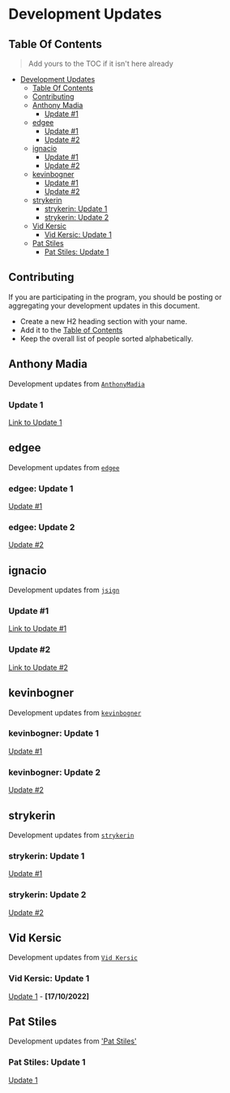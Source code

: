 # Development Updates

## Table Of Contents

> Add yours to the TOC if it isn't here already

- [Development Updates](#development-updates)
  - [Table Of Contents](#table-of-contents)
  - [Contributing](#contributing)
  - [Anthony Madia](#anthony-madia)
    - [Update #1](#anthony-madia-update)
  - [edgee](#edgee)
    - [Update #1](#edgee-update-1)
    - [Update #2](#edgee-update-2)
  - [ignacio](#ignacio)
    - [Update #1](#ignacio-update-1)
    - [Update #2](#ignacio-update-2)
  - [kevinbogner](#kevinbogner)
    - [Update #1](#kevinbogner-update-1)
    - [Update #2](#kevinbogner-update-2)
  - [strykerin](#strykerin)
    - [strykerin: Update 1](#strykerin-update-1) 
    - [strykerin: Update 2](#strykerin-update-2) 
  - [Vid Kersic](#vid-kersic)
    - [Vid Kersic: Update 1](#vid-kersic-update-1) 
  - [Pat Stiles](#pat-stiles)
    - [Pat Stiles: Update 1](#patstiles-update-1)

## Contributing

If you are participating in the program, you should be posting or aggregating
your development updates in this document.

- Create a new H2 heading section with your name.
- Add it to the [Table of Contents](#table-of-contents)
- Keep the overall list of people sorted alphabetically.

## Anthony Madia
Development updates from [`AnthonyMadia`](https://github.com/AnthonyMadia)

### Update 1
[Link to Update 1](https://hackmd.io/nYbSykDpQy20n1JGo30X3Q?view)

## edgee
Development updates from [`edgee`](https://github.com/EagleEdge)

### edgee: Update 1

[Update #1](https://hackmd.io/@EagleEdge/BJ-CVQJ4j)

### edgee: Update 2

[Update #2](https://hackmd.io/@EagleEdge/ryMs_ul4s)


## ignacio
Development updates from [`jsign`](https://github.com/jsign)

### Update #1
[Link to Update #1](https://hackmd.io/@jsign/cohort-three-update-1) 
### Update #2
[Link to Update #2](https://hackmd.io/@jsign/cohort-three-update-2) 


## kevinbogner

Development updates from [`kevinbogner`](https://github.com/kevinbogner)

### kevinbogner: Update 1

[Update #1](https://hackmd.io/@lODlsf2CR9uWlyIyEdjjPQ/HkeQ_Qnfi)

### kevinbogner: Update 2

[Update #2](https://hackmd.io/@lODlsf2CR9uWlyIyEdjjPQ/SkSBLnG7i)

## strykerin

Development updates from [`strykerin`](https://github.com/strykerin)

### strykerin: Update 1

[Update #1](https://github.com/eth-protocol-fellows/cohort-three/blob/master/notes/strykerin.md#18102022--19102022)

### strykerin: Update 2

[Update #2](https://hackmd.io/@jjeynlY4TTyXAPDIkvF7Rg/BJ5MhDWNs)

## Vid Kersic

Development updates from [`Vid Kersic`](https://github.com/vid201/)

### Vid Kersic: Update 1

[Update 1](https://hackmd.io/@Vid201/epf-the-third-cohort-update-1) - **[17/10/2022]**

## Pat Stiles

Development updates from ['Pat Stiles'](https://github.com/PatStiles)

### Pat Stiles: Update 1

[Update 1](https://hackmd.io/@Rs7-mZniS1WXLPIkTdk4Mg/HkNpraVNi)
